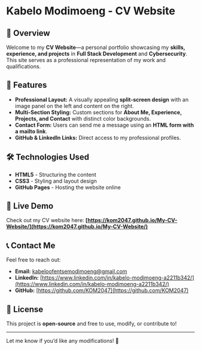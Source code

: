 # Kabelo Modimoeng - CV Website

## 📌 Overview
Welcome to my **CV Website**—a personal portfolio showcasing my **skills, experience, and projects** in **Full Stack Development** and **Cybersecurity**. This site serves as a professional representation of my work and qualifications.

## 🚀 Features
- **Professional Layout:** A visually appealing **split-screen design** with an image panel on the left and content on the right.
- **Multi-Section Styling:** Custom sections for **About Me, Experience, Projects, and Contact** with distinct color backgrounds.
- **Contact Form:** Users can send me a message using an **HTML form with a mailto link**.
- **GitHub & LinkedIn Links:** Direct access to my professional profiles.

## 🛠️ Technologies Used
- **HTML5** - Structuring the content
- **CSS3** - Styling and layout design
- **GitHub Pages** - Hosting the website online

## 🔗 Live Demo
Check out my CV website here: **[https://kom2047.github.io/My-CV-Website/](https://kom2047.github.io/My-CV-Website/)**

## 📞 Contact Me
Feel free to reach out:
- **Email:** kabeloofentsemodimoeng@gmail.com
- **LinkedIn:** [https://www.linkedin.com/in/kabelo-modimoeng-a2211b342/](https://www.linkedin.com/in/kabelo-modimoeng-a2211b342/)
- **GitHub:** [https://github.com/KOM2047](https://github.com/KOM2047)

## 📄 License
This project is **open-source** and free to use, modify, or contribute to!

---

Let me know if you’d like any modifications! 🚀
